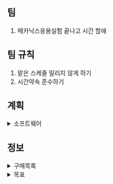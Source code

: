 ## 팀
1. 메카닉스응용실험 끝나고 시간 할애
## 팀 규칙
1. 맡은 스케줄 밀리지 않게 하기 
2. 시간약속 준수하기
## 계획
<details>
  <summary>소프트웨어</summary>
 </br>
　4.1  ~ 4.7  - 데이터 다루기, 회귀알고리즘과 모델 규제(혼자 공부하는 머신러닝 + 딥러닝) </br>
　4.8  ~ 4.14 - 다양한 분류 알고림즘 </br>
　5.6  ~ 5.12 - 트리 알고리즘, 비지도학습 </br>
　5.13 ~ 5.19 - </br>
　5.20 ~ 5.26 - </br>
　5.27 ~ 6.2  - </br>
　6.3  ~ 6.9  - </br>
　6.10 ~ 6.16 - </br>

</details>

## 정보

<details>
  <summary>구매목록</summary>
  1. jetson orin nano developer-kit </br>
  2. 카메라 </br>
</details>

<details>
  <summary>목표</summary>
  1. 머신러닝 기초 떼기 </br>
  2. 딥러닝 이론및 실습(CNN위주) </br>
</details>
